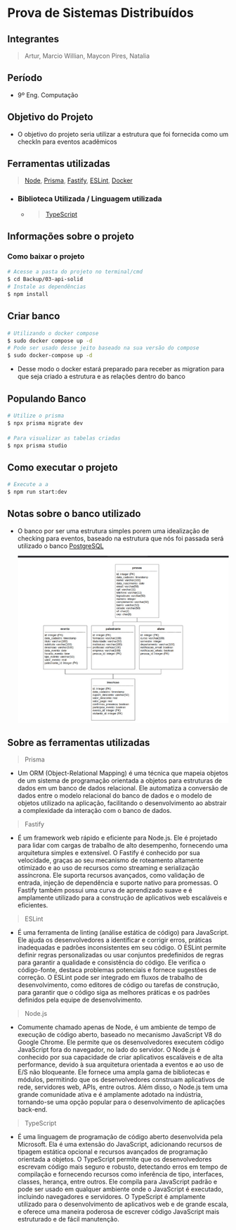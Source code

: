 # Prova de Sistemas Distribuídos

## Integrantes
> Artur, Marcio Willian, Maycon Pires, Natalia

## Período
  * 9º Eng. Computação

## Objetivo do Projeto
 * O objetivo do projeto seria utilizar a estrutura que foi fornecida como um checkIn para eventos acadêmicos

## Ferramentas utilizadas 
> [Node](https://nodejs.org/en), [Prisma](https://www.prisma.io), [Fastify](https://www.fastify.io), [ESLint](https://eslint.org), [Docker](https://hub.docker.com)
 * ### Biblioteca Utilizada / Linguagem utilizada
   * > [TypeScript](https://www.typescriptlang.org)

## Informações sobre o projeto
  ### Como baixar o projeto
  ```bash
  # Acesse a pasta do projeto no terminal/cmd
  $ cd Backup/03-api-solid
  # Instale as dependências
  $ npm install
  ```
  ## Criar banco
  ```bash
  # Utilizando o docker compose
  $ sudo docker compose up -d
  # Pode ser usado desse jeito baseado na sua versão do compose
  $ sudo docker-compose up -d
  ```
  * Desse modo o docker estará preparado para receber as migration para que seja criado a estrutura e as relações dentro do banco

  ## Populando Banco
  ```bash
  # Utilize o prisma
  $ npx prisma migrate dev
  
  # Para visualizar as tabelas criadas
  $ npx prisma studio
  ```

  ## Como executar o projeto
  ```bash
  # Execute a a
  $ npm run start:dev
  ```

## Notas sobre o banco utilizado
* O banco por ser uma estrutura simples porem uma idealização de checking para eventos, baseado na estrutura que nós foi passada será utilizado o banco [PostgreSQL](https://www.postgresql.org)

  ![alt](maycon.jpeg)

## Sobre as ferramentas utilizadas
> Prisma 

* Um ORM (Object-Relational Mapping) é uma técnica que mapeia objetos de um sistema de programação orientada a objetos para estruturas de dados em um banco de dados relacional. Ele automatiza a conversão de dados entre o modelo relacional do banco de dados e o modelo de objetos utilizado na aplicação, facilitando o desenvolvimento ao abstrair a complexidade da interação com o banco de dados.

> Fastify
 
*  É um framework web rápido e eficiente para Node.js. Ele é projetado para lidar com cargas de trabalho de alto desempenho, fornecendo uma arquitetura simples e extensível. O Fastify é conhecido por sua velocidade, graças ao seu mecanismo de roteamento altamente otimizado e ao uso de recursos como streaming e serialização assíncrona. Ele suporta recursos avançados, como validação de entrada, injeção de dependência e suporte nativo para promessas. O Fastify também possui uma curva de aprendizado suave e é amplamente utilizado para a construção de aplicativos web escaláveis e eficientes. 

> ESLint 

* É uma ferramenta de linting (análise estática de código) para JavaScript. Ele ajuda os desenvolvedores a identificar e corrigir erros, práticas inadequadas e padrões inconsistentes em seu código. O ESLint permite definir regras personalizadas ou usar conjuntos predefinidos de regras para garantir a qualidade e consistência do código. Ele verifica o código-fonte, destaca problemas potenciais e fornece sugestões de correção. O ESLint pode ser integrado em fluxos de trabalho de desenvolvimento, como editores de código ou tarefas de construção, para garantir que o código siga as melhores práticas e os padrões definidos pela equipe de desenvolvimento.

> Node.js
 
* Comumente chamado apenas de Node, é um ambiente de tempo de execução de código aberto, baseado no mecanismo JavaScript V8 do Google Chrome. Ele permite que os desenvolvedores executem código JavaScript fora do navegador, no lado do servidor. O Node.js é conhecido por sua capacidade de criar aplicativos escaláveis e de alta performance, devido à sua arquitetura orientada a eventos e ao uso de E/S não bloqueante. Ele fornece uma ampla gama de bibliotecas e módulos, permitindo que os desenvolvedores construam aplicativos de rede, servidores web, APIs, entre outros. Além disso, o Node.js tem uma grande comunidade ativa e é amplamente adotado na indústria, tornando-se uma opção popular para o desenvolvimento de aplicações back-end.

> TypeScript 

* É uma linguagem de programação de código aberto desenvolvida pela Microsoft. Ela é uma extensão do JavaScript, adicionando recursos de tipagem estática opcional e recursos avançados de programação orientada a objetos. O TypeScript permite que os desenvolvedores escrevam código mais seguro e robusto, detectando erros em tempo de compilação e fornecendo recursos como inferência de tipo, interfaces, classes, herança, entre outros. Ele compila para JavaScript padrão e pode ser usado em qualquer ambiente onde o JavaScript é executado, incluindo navegadores e servidores. O TypeScript é amplamente utilizado para o desenvolvimento de aplicativos web e de grande escala, e oferece uma maneira poderosa de escrever código JavaScript mais estruturado e de fácil manutenção.